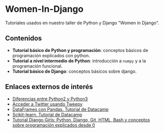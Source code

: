 # Women-In-Django
Tutoriales usados en nuestro taller de Python y Django "Women in Django".

## Contenidos
* __Tutorial básico de Python y programación__: conceptos básicos de programación explicados con python.
* __Tutorial a nivel intermedio de Python__: introducción a `numpy` y a la programación funcional.
* __Tutorial básico de Django__: conceptos básicos sobre django.

## Enlaces externos de interés
* [Diferencias entre Python2 y Python3](https://www.digitalocean.com/community/tutorials/python-2-vs-python-3-practical-considerations-2)
* [Acceder a Twitter usando Tweepy](https://www.digitalocean.com/community/tutorials/how-to-authenticate-a-python-application-with-twitter-using-tweepy-on-ubuntu-14-04)
* [DataFrames con Pandas. Tutorial de Datacamp](https://www.datacamp.com/community/tutorials/pandas-tutorial-dataframe-python)
* [Scikit-learn. Tutorial de Datacamp](https://www.datacamp.com/community/tutorials/machine-learning-python)
* [Tutorial Django Girls: Python, Django, Git, HTML, Bash y conceptos sobre programación explicados desde 0](https://tutorial.djangogirls.org/en/)
